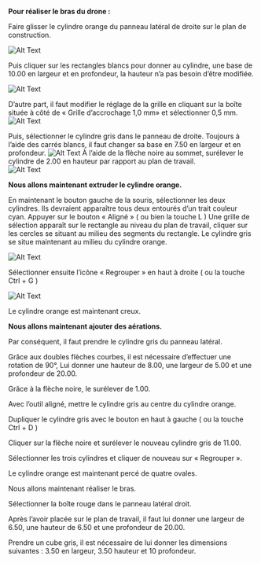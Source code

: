 **Pour réaliser le bras du drone :**

Faire glisser le cylindre orange du panneau latéral de droite sur le plan de construction.

![Alt Text](https://github.com/emlyon/makerstime/blob/master/Drone%20Gifs/01.gif)

Puis cliquer sur les rectangles blancs pour donner au cylindre, une base de 10.00 en largeur et en profondeur, la hauteur n’a pas besoin d’être modifiée.

![Alt Text](https://github.com/emlyon/makerstime/blob/master/Drone%20Gifs/02.gif)

D’autre part, il faut modifier le réglage de la grille en cliquant sur la boîte située à côté de 
« Grille d’accrochage 1,0 mm» et sélectionner 0,5 mm.  
![Alt Text](https://github.com/emlyon/makerstime/blob/master/Drone%20Gifs/03.gif)

Puis, sélectionner le cylindre gris dans le panneau de droite.
Toujours à l’aide des carrés blancs, il faut changer sa base en 7.50 en largeur et en profondeur.
![Alt Text](https://github.com/emlyon/makerstime/blob/master/Drone%20Gifs/04.gif)
À l’aide de la flèche noire au sommet, surélever le cylindre de 2.00 en hauteur par rapport au plan de travail.  
![Alt Text](https://github.com/emlyon/makerstime/blob/master/Drone%20Gifs/05.gif)

**Nous allons maintenant extruder le cylindre orange.**

En maintenant le bouton gauche de la souris, sélectionner les deux cylindres.
Ils devraient apparaître tous deux entourés d’un trait couleur cyan. 
Appuyer sur le bouton « Aligné » ( ou bien la touche L )
Une grille de sélection apparaît sur le rectangle au niveau du plan de travail, cliquer sur les cercles se situant au milieu des segments du rectangle.
Le cylindre gris se situe maintenant au milieu du cylindre orange.

![Alt Text](https://github.com/emlyon/makerstime/blob/master/Drone%20Gifs/06.gif)

Sélectionner ensuite l’icône « Regrouper » en haut à droite ( ou la touche Ctrl + G )

![Alt Text](https://github.com/emlyon/makerstime/blob/master/Drone%20Gifs/07.gif)

Le cylindre orange est maintenant creux.


**Nous allons maintenant ajouter des aérations.**

Par conséquent, il faut prendre le cylindre gris du panneau latéral.

Grâce aux doubles flèches courbes, il est nécessaire d’effectuer une rotation de 90°, 
Lui donner une hauteur de 8.00, une largeur de 5.00 et une profondeur de 20.00.

Grâce à la flèche noire, le surélever de 1.00.

Avec l’outil aligné, mettre le cylindre gris au centre du cylindre orange.

Dupliquer le cylindre gris avec le bouton en haut à gauche ( ou la touche Ctrl + D )

Cliquer sur la flèche noire et surélever le nouveau cylindre gris de 11.00.

Sélectionner les trois cylindres et cliquer de nouveau sur « Regrouper ».

Le cylindre orange est maintenant percé de quatre ovales.


Nous allons maintenant réaliser le bras.

Sélectionner la boîte rouge dans le panneau latéral droit.

Après l’avoir placée sur le plan de travail, il faut lui donner une largeur de 6.50, une hauteur de 6.50 et une profondeur de 20.00.

Prendre un cube gris, il est nécessaire de lui donner les dimensions suivantes : 
3.50 en largeur, 3.50 hauteur et 10 profondeur. 

